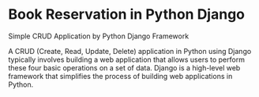 # Book Reservation in Python Django

Simple CRUD Application by Python Django Framework

A CRUD (Create, Read, Update, Delete) application in Python using Django typically involves building 
a web application that allows users to perform these four basic operations on a set of data. 
Django is a high-level web framework that simplifies the process of building web applications in Python.

